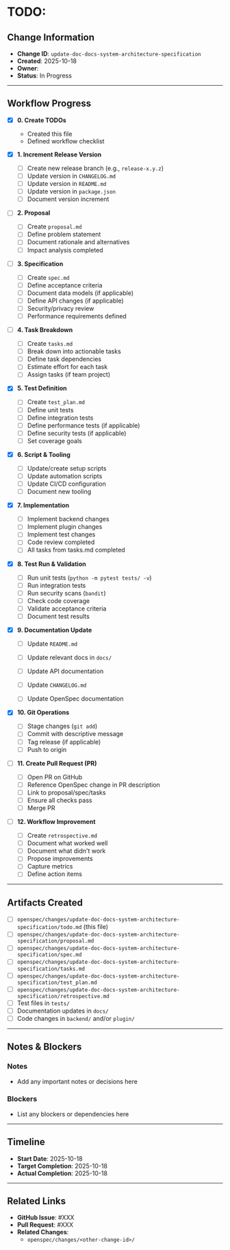 # TODO: 

## Change Information
- **Change ID**: `update-doc-docs-system-architecture-specification`
- **Created**: 2025-10-18
- **Owner**: 
- **Status**: In Progress

---

## Workflow Progress

- [x] **0. Create TODOs**
    - Created this file
    - Defined workflow checklist

- [x] **1. Increment Release Version**
    - [ ] Create new release branch (e.g., `release-x.y.z`)
    - [ ] Update version in `CHANGELOG.md`
    - [ ] Update version in `README.md`
    - [ ] Update version in `package.json`
    - [ ] Document version increment

- [ ] **2. Proposal**
    - [ ] Create `proposal.md`
    - [ ] Define problem statement
    - [ ] Document rationale and alternatives
    - [ ] Impact analysis completed

- [ ] **3. Specification**
    - [ ] Create `spec.md`
    - [ ] Define acceptance criteria
    - [ ] Document data models (if applicable)
    - [ ] Define API changes (if applicable)
    - [ ] Security/privacy review
    - [ ] Performance requirements defined

- [ ] **4. Task Breakdown**
    - [ ] Create `tasks.md`
    - [ ] Break down into actionable tasks
    - [ ] Define task dependencies
    - [ ] Estimate effort for each task
    - [ ] Assign tasks (if team project)

- [x] **5. Test Definition**
    - [ ] Create `test_plan.md`
    - [ ] Define unit tests
    - [ ] Define integration tests
    - [ ] Define performance tests (if applicable)
    - [ ] Define security tests (if applicable)
    - [ ] Set coverage goals

- [x] **6. Script & Tooling**
    - [ ] Update/create setup scripts
    - [ ] Update automation scripts
    - [ ] Update CI/CD configuration
    - [ ] Document new tooling

- [x] **7. Implementation**
    - [ ] Implement backend changes
    - [ ] Implement plugin changes
    - [ ] Implement test changes
    - [ ] Code review completed
    - [ ] All tasks from tasks.md completed

- [x] **8. Test Run & Validation**
    - [ ] Run unit tests (`python -m pytest tests/ -v`)
    - [ ] Run integration tests
    - [ ] Run security scans (`bandit`)
    - [ ] Check code coverage
    - [ ] Validate acceptance criteria
    - [ ] Document test results

- [x] **9. Documentation Update**
    - [ ] Update `README.md`
    - [ ] Update relevant docs in `docs/`
    - [ ] Update API documentation
    - [ ] Update `CHANGELOG.md`
    - [ ] Update OpenSpec documentation


- [x] **10. Git Operations**
    - [ ] Stage changes (`git add`)
    - [ ] Commit with descriptive message
    - [ ] Tag release (if applicable)
    - [ ] Push to origin

- [ ] **11. Create Pull Request (PR)**
    - [ ] Open PR on GitHub
    - [ ] Reference OpenSpec change in PR description
    - [ ] Link to proposal/spec/tasks
    - [ ] Ensure all checks pass
    - [ ] Merge PR

- [ ] **12. Workflow Improvement**
    - [ ] Create `retrospective.md`
    - [ ] Document what worked well
    - [ ] Document what didn't work
    - [ ] Propose improvements
    - [ ] Capture metrics
    - [ ] Define action items

---

## Artifacts Created

- [ ] `openspec/changes/update-doc-docs-system-architecture-specification/todo.md` (this file)
- [ ] `openspec/changes/update-doc-docs-system-architecture-specification/proposal.md`
- [ ] `openspec/changes/update-doc-docs-system-architecture-specification/spec.md`
- [ ] `openspec/changes/update-doc-docs-system-architecture-specification/tasks.md`
- [ ] `openspec/changes/update-doc-docs-system-architecture-specification/test_plan.md`
- [ ] `openspec/changes/update-doc-docs-system-architecture-specification/retrospective.md`
- [ ] Test files in `tests/`
- [ ] Documentation updates in `docs/`
- [ ] Code changes in `backend/` and/or `plugin/`

---

## Notes & Blockers

### Notes
- Add any important notes or decisions here

### Blockers
- List any blockers or dependencies here

---

## Timeline

- **Start Date**: 2025-10-18
- **Target Completion**: 2025-10-18
- **Actual Completion**: 2025-10-18

---

## Related Links

- **GitHub Issue**: #XXX
- **Pull Request**: #XXX
- **Related Changes**:
    - `openspec/changes/<other-change-id>/`








